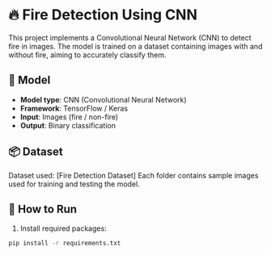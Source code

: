 # 🔥 Fire Detection Using CNN

This project implements a Convolutional Neural Network (CNN) to detect fire in images. The model is trained on a dataset containing images with and without fire, aiming to accurately classify them.

## 🧠 Model

- **Model type**: CNN (Convolutional Neural Network)
- **Framework**: TensorFlow / Keras
- **Input**: Images (fire / non-fire)
- **Output**: Binary classification

## 📦 Dataset

Dataset used: [Fire Detection Dataset]
Each folder contains sample images used for training and testing the model.

## 🚀 How to Run

1. Install required packages:
```bash
pip install -r requirements.txt

